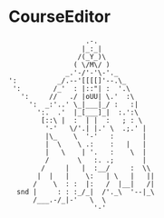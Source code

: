 # CourseEditor


					   .-.
					  |_:_|
					 /(_Y_)\
					( \/M\/ )
				  _.'-/'-'\-'._
	':			_/.--'[[[[]'--.\_
	 ':		   /_'	: |::"| :  '.\
	   ':	  //   ./ |oUU| \.'	 :\
		 ':	 _:'..' \_|___|_/ :	  :|
		   ':.	.'	|_[___]_|  :.':\
			[::\ |	:  | |	:	; : \
			 '-'   \/'.| |.' \	.;.' |
			 |\_	\  '-'	 :		 |
			 |	\	 \ .:	 :	 |	 |
			 |	 \	  | '.	 :	  \	 |
			 /		 \	 :. .;		 |
			/	  |	  |	 :__/	  :	 \\
		   |  |	  |	   \:	| \	  |	  ||
		  /	   \  : :  |:	/  |__|	  /|
	  snd |		: : :_/_|  /'._\  '--|_\
		  /___.-/_|-'	\  \
						 '-'